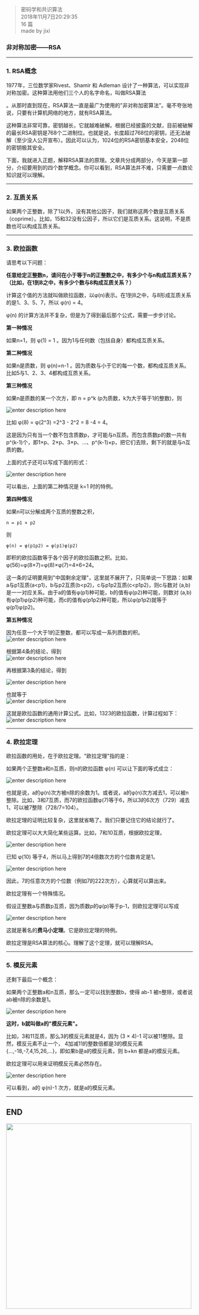 > 密码学和共识算法  
> 2018年11月7日20:29:35         
> 16 篇  
> made by jixi

### 非对称加密——RSA


----------
### 1. RSA概念
1977年，三位数学家Rivest、Shamir 和 Adleman 设计了一种算法，可以实现非对称加密。这种算法用他们三个人的名字命名，叫做RSA算法  

。从那时直到现在，RSA算法一直是最广为使用的"非对称加密算法"。毫不夸张地说，只要有计算机网络的地方，就有RSA算法。  

这种算法非常可靠，密钥越长，它就越难破解。根据已经披露的文献，目前被破解的最长RSA密钥是768个二进制位。也就是说，长度超过768位的密钥，还无法破解（至少没人公开宣布）。因此可以认为，1024位的RSA密钥基本安全，2048位的密钥极其安全。  

下面，我就进入正题，解释RSA算法的原理。文章共分成两部分，今天是第一部分，介绍要用到的四个数学概念。你可以看到，RSA算法并不难，只需要一点数论知识就可以理解。  

----------

### 2. 互质关系
如果两个正整数，除了1以外，没有其他公因子，我们就称这两个数是互质关系（coprime）。比如，15和32没有公因子，所以它们是互质关系。这说明，不是质数也可以构成互质关系。


----------

### 3. 欧拉函数
请思考以下问题：

**任意给定正整数n，请问在小于等于n的正整数之中，有多少个与n构成互质关系？（比如，在1到8之中，有多少个数与8构成互质关系？）**  

计算这个值的方法就叫做欧拉函数，以φ(n)表示。在1到8之中，与8形成互质关系的是1、3、5、7，所以 φ(n) = 4。  

φ(n) 的计算方法并不复杂，但是为了得到最后那个公式，需要一步步讨论。  

**第一种情况**

如果n=1，则 φ(1) = 1 。因为1与任何数（包括自身）都构成互质关系。

**第二种情况**

如果n是质数，则 φ(n)=n-1 。因为质数与小于它的每一个数，都构成互质关系。比如5与1、2、3、4都构成互质关系。

**第三种情况**

如果n是质数的某一个次方，即 n = p^k (p为质数，k为大于等于1的整数)，则

![enter description here](https://www.github.com/jixiyu/images3/raw/master/小书匠/1541594070896.png)


比如 φ(8) = φ(2^3) =2^3 - 2^2 = 8 -4 = 4。

这是因为只有当一个数不包含质数p，才可能与n互质。而包含质数p的数一共有p^(k-1)个，即1×p、2×p、3×p、...、p^(k-1)×p，把它们去除，剩下的就是与n互质的数。

上面的式子还可以写成下面的形式：  

![enter description here](https://www.github.com/jixiyu/images3/raw/master/小书匠/1541594103438.png)

可以看出，上面的第二种情况是 k=1 时的特例。

**第四种情况**

如果n可以分解成两个互质的整数之积，

    n = p1 × p2

则

    φ(n) = φ(p1p2) = φ(p1)φ(p2)

即积的欧拉函数等于各个因子的欧拉函数之积。比如，φ(56)=φ(8×7)=φ(8)×φ(7)=4×6=24。


这一条的证明要用到"中国剩余定理"，这里就不展开了，只简单说一下思路：如果a与p1互质(a<p1)，b与p2互质(b<p2)，c与p1p2互质(c<p1p2)，则c与数对 (a,b) 是一一对应关系。由于a的值有φ(p1)种可能，b的值有φ(p2)种可能，则数对 (a,b) 有φ(p1)φ(p2)种可能，而c的值有φ(p1p2)种可能，所以φ(p1p2)就等于φ(p1)φ(p2)。

**第五种情况**

因为任意一个大于1的正整数，都可以写成一系列质数的积。  
![enter description here](https://www.github.com/jixiyu/images3/raw/master/小书匠/1541594148451.png)


根据第4条的结论，得到  
![enter description here](https://www.github.com/jixiyu/images3/raw/master/小书匠/1541594153559.png)


再根据第3条的结论，得到  

![enter description here](https://www.github.com/jixiyu/images3/raw/master/小书匠/1541594156452.png)

也就等于  
![enter description here](https://www.github.com/jixiyu/images3/raw/master/小书匠/1541594159246.png)


这就是欧拉函数的通用计算公式。比如，1323的欧拉函数，计算过程如下：  
![enter description here](https://www.github.com/jixiyu/images3/raw/master/小书匠/1541594163129.png)


----------

### 4. 欧拉定理

欧拉函数的用处，在于欧拉定理。"欧拉定理"指的是：  

如果两个正整数a和n互质，则n的欧拉函数 φ(n) 可以让下面的等式成立：  

![enter description here](https://www.github.com/jixiyu/images3/raw/master/小书匠/1541594241664.png)


也就是说，a的φ(n)次方被n除的余数为1。或者说，a的φ(n)次方减去1，可以被n整除。比如，3和7互质，而7的欧拉函数φ(7)等于6，所以3的6次方（729）减去1，可以被7整除（728/7=104）。  

欧拉定理的证明比较复杂，这里就省略了。我们只要记住它的结论就行了。  


欧拉定理可以大大简化某些运算。比如，7和10互质，根据欧拉定理，  

![enter description here](https://www.github.com/jixiyu/images3/raw/master/小书匠/1541594296193.png)


已知 φ(10) 等于4，所以马上得到7的4倍数次方的个位数肯定是1。

![enter description here](https://www.github.com/jixiyu/images3/raw/master/小书匠/1541594302177.png)

因此，7的任意次方的个位数（例如7的222次方），心算就可以算出来。

欧拉定理有一个特殊情况。

假设正整数a与质数p互质，因为质数p的φ(p)等于p-1，则欧拉定理可以写成

![enter description here](https://www.github.com/jixiyu/images3/raw/master/小书匠/1541594312389.png)

这就是著名的**费马小定理**。它是欧拉定理的特例。

欧拉定理是RSA算法的核心。理解了这个定理，就可以理解RSA。

----------

### 5. 模反元素

还剩下最后一个概念：  

如果两个正整数a和n互质，那么一定可以找到整数b，使得 ab-1 被n整除，或者说ab被n除的余数是1。  

![enter description here](https://www.github.com/jixiyu/images3/raw/master/小书匠/1541594392017.png)

**这时，b就叫做a的"模反元素"。**

比如，3和11互质，那么3的模反元素就是4，因为 (3 × 4)-1 可以被11整除。显然，模反元素不止一个， 4加减11的整数倍都是3的模反元素 {...,-18,-7,4,15,26,...}，即如果b是a的模反元素，则 b+kn 都是a的模反元素。  

欧拉定理可以用来证明模反元素必然存在。  

![enter description here](https://www.github.com/jixiyu/images3/raw/master/小书匠/1541594413106.png)

可以看到，a的 φ(n)-1 次方，就是a的模反元素。  





----------
## END
<img src="https://www.github.com/jixiyu/images3/raw/master/小书匠/1541557686265.png" width="500" hegiht="500" align="center" /> 
